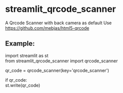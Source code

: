 # streamlit_qrcode_scanner

A Qrcode Scanner with back camera as default
Use https://github.com/mebjas/html5-qrcode


## Example:

import streamlit as st  
from streamlit_qrcode_scanner import qrcode_scanner  

qr_code = qrcode_scanner(key='qrcode_scanner')  

if qr_code:  
  st.write(qr_code)  
